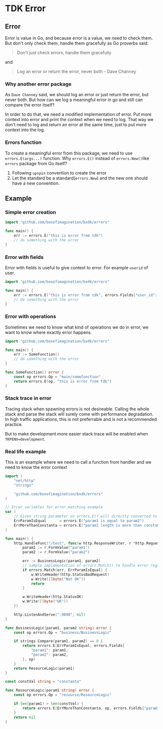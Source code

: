 # TDK Error

## Error

Error is value in Go, and because error is a value, we need to check them. But don't only check them, handle them gracefully as Go proverbs said:

> Don't just check errors, handle them gracefully

and

> Log an error or return the error, never both - Dave Channey

### Why another error package

As `Dave Channey` said, we should log an error or just return the error, but never both. But how can we log a meaningful error in go and still can compare the error itself?

In order to do that, we need a modified implementation of error. Put more context into error and print the context when we need to log. That way we don't need to log and return an error at the same time, just to put more context into the log.

### Errors function

To create a meaningful error from this package, we need to use `errors.E(args...)` function. Why `errors.E()` instead of `errors.New()`like `errors` package from Go itself?

1. Following `upspin` convention to create the error
2. Let the standard be a standard(`errors.New`) and the new one should have a new convention.

## Example

### Simple error creation

```go
import "github.com/boxofimagination/bxdk/errors"

func main() {
    err := errors.E("this is error from tdk")
    // do something with the error
}

```

### Error with fields

Error with fields is useful to give context to error. For example `userid` of user.

```go
import "github.com/boxofimagination/bxdk/errors"

func main() {
    err := errors.E("this is error from tdk", errors.Fields{"user_id": 1234})
    // do something with the error
}
```

### Error with operations

Sometimes we need to know what kind of operations we do in error, we want to know where exactly error happens.

```go
import "github.com/boxofimagination/bxdk/errors"

func main() {
    err := SomeFunction()
    // do something with the error
}

func SomeFunction() error {
    const op errors.Op = "main/somefunction"
    return errors.E(op, "this is error from tdk")
}
```

### Stack trace in error

Tracing stack when spawning errors is not desireable. Calling the whole stack and parse the stack will surely come with performance degradation. In high traffic applications, this is not preferrable and is not a recommended practice.

But to make development more easier stack trace will be enabled when `TKPENV=development`.

### Real life example

This is an example where we need to call a function from handler and we need to know the error context

```go
import (
    "net/http"
    "strings"

    "github.com/boxofimagination/bxdk/errors"
)

// Error variables for error matching example
var (
    // Given string parameter on errors.E() will directly converted to error message
    ErrParamIsEqual      = errors.E("param1 is equal to param2")
    ErrMoreThanConstanta = errors.E("param1 length is more than constanta")
)

func main() {
    http.HandleFunc("/test", func(w http.ResponseWriter, r *http.Request) {
        param1 := r.FormValue("param1")
        param2 := r.FormValue("param2")

        err := BusinessLogic(param1, param2)
        // sample implementation of errors.Match() to handle error regarding to error types
        if errors.Match(err, ErrParamIsEqual) {
            w.WriteHeader(http.StatusBadRequest)
            w.Write([]byte("Not OK"))
            return
        }

        w.WriteHeader(http.StatusOK)
        w.Write([]byte("OK"))
    })

    http.ListenAndServe(":9090", nil)
}

func BusinessLogic(param1, param2 string) error {
    const op errors.Op = "business/BusinessLogic"

    if strings.Compare(param1, param2) == 0 {
        return errors.E(ErrParamIsEqual, errors.Fields{
            "param1": param1,
            "param2": param2,
        }, op)
    }
    return ResourceLogic(param1)
}

const constVal string = "constanta"

func ResourceLogic(param1 string) error {
    const op errors.Op = "resource/ResourceLogic"

    if len(param1) > len(constVal) {
        return errors.E(ErrMoreThanConstanta, op, errors.Fields{"param1": param1})
    }
    return nil
}

```